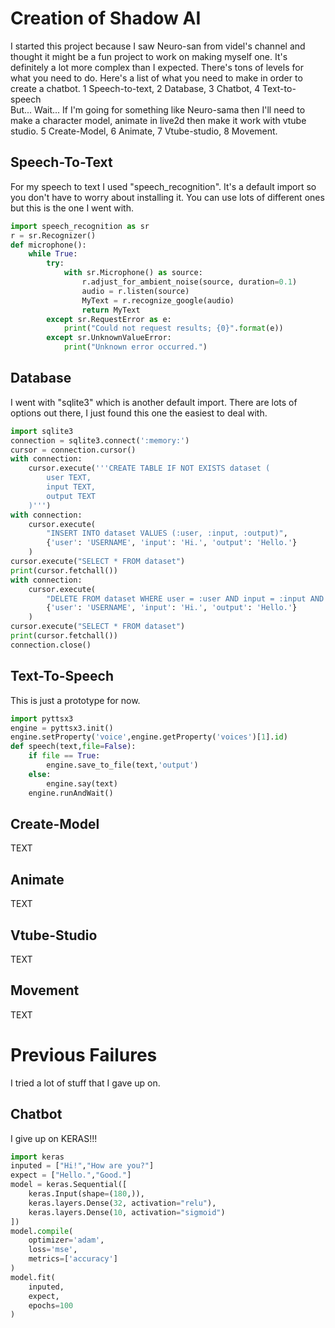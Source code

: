 # Creation of Shadow AI
I started this project because I saw Neuro-san from videl's channel and thought it might be a fun project to work on making myself one. It's definitely a lot more complex than I expected. There's tons of levels for what you need to do.
Here's a list of what you need to make in order to create a chatbot.
1 Speech-to-text, 2 Database, 3 Chatbot, 4 Text-to-speech<br>
But... Wait... If I'm going for something like Neuro-sama then I'll need to make a character model, animate in live2d then make it work with vtube studio.
5 Create-Model, 6 Animate, 7 Vtube-studio, 8 Movement.
## Speech-To-Text
For my speech to text I used "speech_recognition". It's a default import so you don't have to worry about installing it. You can use lots of different ones but this is the one I went with.<br>
```python
import speech_recognition as sr
r = sr.Recognizer()
def microphone():
    while True:
        try:
            with sr.Microphone() as source:
                r.adjust_for_ambient_noise(source, duration=0.1)
                audio = r.listen(source)
                MyText = r.recognize_google(audio)
                return MyText
        except sr.RequestError as e:
            print("Could not request results; {0}".format(e))
        except sr.UnknownValueError:
            print("Unknown error occurred.")
```

## Database
I went with "sqlite3" which is another default import. There are lots of options out there, I just found this one the easiest to deal with.<br>
```python
import sqlite3
connection = sqlite3.connect(':memory:')
cursor = connection.cursor()
with connection:
    cursor.execute('''CREATE TABLE IF NOT EXISTS dataset (
        user TEXT,
        input TEXT,
        output TEXT
    )''')
with connection:
    cursor.execute(
        "INSERT INTO dataset VALUES (:user, :input, :output)",
        {'user': 'USERNAME', 'input': 'Hi.', 'output': 'Hello.'}
    )
cursor.execute("SELECT * FROM dataset")
print(cursor.fetchall())
with connection:
    cursor.execute(
        "DELETE FROM dataset WHERE user = :user AND input = :input AND output = :output",
        {'user': 'USERNAME', 'input': 'Hi.', 'output': 'Hello.'}
    )
cursor.execute("SELECT * FROM dataset")
print(cursor.fetchall())
connection.close()
```



## Text-To-Speech
This is just a prototype for now.
```python
import pyttsx3
engine = pyttsx3.init()
engine.setProperty('voice',engine.getProperty('voices')[1].id)
def speech(text,file=False):
    if file == True:
        engine.save_to_file(text,'output')
    else:
        engine.say(text)
    engine.runAndWait()
```

## Create-Model
TEXT

## Animate
TEXT

## Vtube-Studio
TEXT

## Movement
TEXT

# Previous Failures
I tried a lot of stuff that I gave up on.

## Chatbot
I give up on KERAS!!!
```python
import keras
inputed = ["Hi!","How are you?"]
expect = ["Hello.","Good."]
model = keras.Sequential([
    keras.Input(shape=(180,)),
    keras.layers.Dense(32, activation="relu"),
    keras.layers.Dense(10, activation="sigmoid")
])
model.compile(
    optimizer='adam',
    loss='mse',
    metrics=['accuracy']
)
model.fit(
    inputed,
    expect,
    epochs=100
)
```